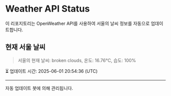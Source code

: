 
# Weather API Status

이 리포지토리는 OpenWeather API를 사용하여 서울의 날씨 정보를 자동으로 업데이트합니다.

## 현재 서울 날씨
> 서울의 현재 날씨: broken clouds, 온도: 16.76°C, 습도: 100%

⏳ 업데이트 시간: 2025-06-01 20:54:36 (UTC)

---
자동 업데이트 봇에 의해 관리됩니다.
